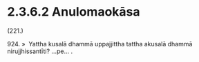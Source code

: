 

# 2.3.6.2 Anulomaokāsa





(221.)

924\. »  Yattha kusalā dhammā uppajjittha tattha akusalā dhammā nirujjhissantīti? …pe… .



